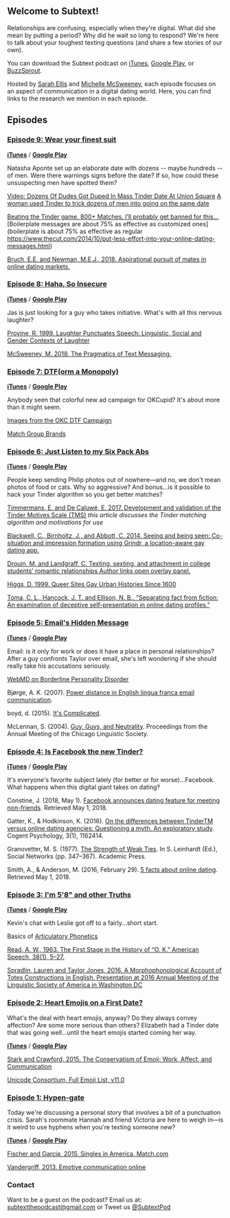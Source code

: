## Welcome to Subtext!

Relationships are confusing, especially when they're digital. What did she mean by putting a period? Why did he wait so long to respond? We're here to talk about your toughest texting questions (and share a few stories of our own). 

You can download the Subtext podcast on [iTunes](https://itunes.apple.com/us/podcast/subtext/id1386242049?mt=2), [Google Play](https://play.google.com/music/listen?u=0#/ps/Iwbymy4vmrwpbxm3u3odpqr32xq), or [BuzzSprout](https://subtext.buzzsprout.com/). 

Hosted by [Sarah Ellis](https://sarahabbottellis.com/) and [Michelle McSweeney](http://michelleamcsweeney.com/), each episode focuses on an aspect of communication in a digital dating world. Here, you can find links to the research we mention in each episode.

## Episodes


<!--Katie: Punctuation is a feminist issue
**[iTunes]()** / **[Google Play]()**
### [Episode ](https://subtext.buzzsprout.com/) 
[Bindley, K. 2018. The tyranny of the exclamation point is causing email and text anxiety: We've become addicted to exclamation points in emails and texts, and going cold turkey freaks people out. Wall Street Journal.](http://search.proquest.com/docview/2087619390/citation/86D90D2F8174D4DPQ/2)
[Waseleski, C. 2006. Gender and the Use of Exclamation Points in Computer-Mediated Communication: An Analysis of Exclamations Posted to Two Electronic Discussion Lists. Journal of Computer-Mediated Communication](http://onlinelibrary.wiley.com/doi/10.1111/j.1083-6101.2006.00305.x/abstract)
-->

<!--Jas Part 2: Creating a safe space on Tinder
**[iTunes]()** / **[Google Play]()**
### [Episode ](https://subtext.buzzsprout.com/) 
[Rosena, Cheever, Cheyenne, Cummings, and Felta. 2007. The impact of emotionality and self-disclosure on online dating versus traditional dating](https://www.semanticscholar.org/paper/The-impact-of-emotionality-and-self-disclosure-on-Rosen-Cheever/11d2a2968b3e48a4061844539146d3e258be06c6)
[Larzelere, R.E. and Huston, T.L., 1980. The dyadic trust scale: Toward understanding interpersonal trust in close relationships.](https://www.jstor.org/stable/351903?casa_token=HtMTZzAl224AAAAA:BT5raC-8LyyPoBLKpc4GhN964uyBMv4uyWk8EVxVNmWOTM8PLxG4664J-7pXrI49p7MnGFGYBzQEsG01Nm6TjwfdoEHKpYlz0sfrdRBO_Yv8VUMcJ_EgOA&seq=1#metadata_info_tab_contents)
[Ellison, N., Heino, R. and Gibbs, J., 2006. Managing impressions online: Self-presentation processes in the online dating environment.](https://academic.oup.com/jcmc/article/11/2/415/4617726)
-->

<!--Nancy: O.K. is definitely not ok
### [Episode ](https://subtext.buzzsprout.com/) 
**[iTunes]()** / **[Google Play]()**
[Read, A.W., 1963. The first stage in the history of "OK".](https://www.jstor.org/stable/453580?casa_token=te9UZDGeRVsAAAAA:E3PoEc1msg1TO91YXvN_WQwjwVDudbGH5-j8kiAtTwHh-Tnlk-JhBNzZLz1CetV-dR0FGzMBbwh5QJL1wT6f5xicU8SXlp_2rGjIyU-CZle4wCQlszq-GQ&seq=1#page_scan_tab_contents)
[Read, A.W., 1963. The second stage in the history of" OK".](https://www.jstor.org/stable/453285?casa_token=MOxRZ0UwpAEAAAAA:yQe7VhomEmy6wVmru3fH8qafvnSTB2BibP0LhWXSMc6LJPusJgAlHoYX3CR91SJ0tfhURYuujuF1GiAbnZkOGZifKXiAV2eSFb6iZ_pRF7dcsxKXmGysRQ&seq=1#page_scan_tab_contents)
[Greenspan, S., 2011. 11 Points Guide to Hooking Up: Lists and Advice about First Dates, Hotties, Scandals, Pick-ups, Threesomes, and Booty Calls.](https://books.google.com/books?hl=en&lr=&id=lDEh_KvkIbwC&oi=fnd&pg=PA27&dq=11+Points+Guide+to+Hooking+Up:+Lists+and+Advice+about+First+Dates,+Hotties,+Scandals,+Pick-ups,+Threesomes,+and+Booty+Calls&ots=hUagZIv9oi&sig=J_rWQp1Bg2iokJJ3LT4K1IL9aHs#v=onepage&q=11%20Points%20Guide%20to%20Hooking%20Up%3A%20Lists%20and%20Advice%20about%20First%20Dates%2C%20Hotties%2C%20Scandals%2C%20Pick-ups%2C%20Threesomes%2C%20and%20Booty%20Calls&f=false)
[Heath, M., 2018. Orthography in social media: Pragmatic and prosodic interpretations of caps lock.](https://journals.linguisticsociety.org/proceedings/index.php/PLSA/article/viewFile/4350/3961)
[McSweeney, M.A., 2018. The Pragmatics of Text Messaging: Making Meaning in Messages.](https://rdcu.be/4fum)
-->



### [Episode 9: Wear your finest suit](https://subtext.buzzsprout.com/) 
**[iTunes](https://itunes.apple.com/us/podcast/episode-9-wear-your-finest-suit/id1386242049?i=1000419283773&mt=2)** / **[Google Play](https://play.google.com/music/m/Dfsckhsaicu5u7i444547wrr4ui?t=Episode_9_Wear_Your_Finest_Suit-Subtext)**

Natasha Aponte set up an elaborate date with dozens -- maybe hundreds -- of men. Were there warnings signs before the date? If so, how could these unsuspecting men have spotted them?

[Video: Dozens Of Dudes Got Duped In Mass Tinder Date At Union Square](http://gothamist.com/2018/08/20/dudes_duped_in_tinder_scam.php)
[A woman used Tinder to trick dozens of men into going on the same date](https://www.fastcompany.com/90221456/a-woman-used-tinder-to-trick-dozens-of-men-into-going-on-the-same-date)

[Beating the Tinder game. 800+ Matches. I’ll probably get banned for this…](https://medium.com/@blakejamieson/beating-the-tinder-game-4f08c9ec0d80)
[Boilerplate messages are about 75% as effective as customized ones](boilerplate is about 75% as effective as regular https://www.thecut.com/2014/10/put-less-effort-into-your-online-dating-messages.html)

[Bruch, E.E. and Newman, M.E.J., 2018. Aspirational pursuit of mates in online dating markets.](http://advances.sciencemag.org/content/4/8/eaap9815)



<!--Lauren: If the punctuation fits ...!
**[iTunes]()** / **[Google Play]()**
[99% Invisible Episode on the interrobang](https://99percentinvisible.org/episode/interrobang/)
[Parkes, M.B., 2016. Pause and Effect: an Introduction to the History of Punctuation in the West.](https://www.taylorfrancis.com/books/9781351912471)
[Bazin, J.P.H.B., 1966. Plumons l'oiseau: divertissement. ](https://books.google.com/books/about/Plumons_l_oiseau.html?id=9mw_fr3kQ14C)
[Progressive Punctuation](http://progressivepunctuation.com/)
-->


<!--Natalie: 
### [Episode ](https://subtext.buzzsprout.com/) 
**[iTunes]()** / **[Google Play]()**
[Ramirez, A., Sumner, E.M., Fleuriet, C. and Cole, M., 2014. When online dating partners meet offline: The effect of modality switching on relational communication between online daters.](https://academic.oup.com/jcmc/article/20/1/99/4067565)
[Boilerplate messages are about 75% as effective as customized ones](https://www.thecut.com/2014/10/put-less-effort-into-your-online-dating-messages.html)
[Rosen, L.D., Cheever, N.A., Cummings, C. and Felt, J., 2008. The impact of emotionality and self-disclosure on online dating versus traditional dating. ](https://www.semanticscholar.org/paper/The-impact-of-emotionality-and-self-disclosure-on-Rosen-Cheever/11d2a2968b3e48a4061844539146d3e258be06c6)
[Virtual Dating Assistants. How Many Messages Does It Take To Get Her To Meet In Person?](https://www.virtualdatingassistants.com/how-many-messages-does-it-take-to-set-up-a-first-date)

-->

### [Episode 8: Haha, So Insecure](https://subtext.buzzsprout.com/)
**[iTunes](https://itunes.apple.com/us/podcast/episode-8-haha-so-insecure/id1386242049?i=1000418424151&mt=2)** / **[Google Play](https://play.google.com/music/m/Du3wrc6tznnefseyhrlnuwxm6l4?t=Episode_8_Haha_So_Insecure-Subtext)**

Jas is just looking for a guy who takes initiative. What's with all this nervous laughter?

[Provine, R. 1999. Laughter Punctuates Speech: Linguistic, Social and Gender Contexts of Laughter](https://onlinelibrary.wiley.com/doi/abs/10.1111/j.1439-0310.1993.tb00478.x)

[McSweeney, M. 2018. The Pragmatics of Text Messaging.](https://www.readcube.com/articles/10.4324/9781315142340?shared_access_token=-o1LXxar0Kn0ecpDJoqEewLBIUWHziPdsn0vlMIwK3RccoAziWym0WTO3EKYYusIPfGNvH3IFnrVNqqNbRadBJ5WCkorZyZmMqzWtRIALpUVS_X4j7b2-Hb2dZj6cMAK5hcDl3bHS9xbvP6wlMl64FZlq0nUlEc42n6AbTvx07A%3D)

### [Episode 7: DTF(orm a Monopoly)](https://subtext.buzzsprout.com/)
**[iTunes](https://itunes.apple.com/us/podcast/episode-7-dtf-orm-a-monopoly/id1386242049?i=1000417565605&mt=2)** / **[Google Play](https://play.google.com/music/m/Dq7zl6elrtdmzmmlsedttjkdeve?t=Episode_7_DTForm_a_Monopoly-Subtext)**

Anybody seen that colorful new ad campaign for OKCupid? It's about more than it might seem.

[Images from the OKC DTF Campaign](https://theblog.okcupid.com/more-images-from-our-dtf-campaign-revealed-121ad0a153fe)

[Match Group Brands](https://mtch.com/brands/)


### [Episode 6: Just Listen to my Six Pack Abs](https://subtext.buzzsprout.com/)
**[iTunes](https://itunes.apple.com/us/podcast/episode-6-just-listen-to-my-six-pack-abs/id1386242049?i=1000416697265&mt=2)** / **[Google Play](https://play.google.com/music/m/Dpafemy5kga2oonbwonl4t4cj4m?t=Episode_6_Just_Listen_To_My_Six-Pack_Abs-Subtext)**

People keep sending Philip photos out of nowhere—and no, we don't mean photos of food or cats. Why so aggressive? And bonus...is it possible to hack your Tinder algorithm so you get better matches?

[Timmermans, E. and De Caluwé, E. 2017. Development and validation of the Tinder Motives Scale (TMS)](http://www.sciencedirect.com/science/article/pii/S0747563217300286) *this article discusses the Tinder matching algorithm and motivations for use*

[Blackwell, C., Birnholtz, J., and Abbott, C. 2014. Seeing and being seen: Co-situation and impression formation using Grindr, a location-aware gay dating app.](http://journals.sagepub.com/doi/abs/10.1177/1461444814521595)

[Drouin, M. and Landgraff, C. Texting, sexting, and attachment in college students’ romantic relationships
Author links open overlay panel.](https://www.sciencedirect.com/science/article/pii/S0747563211002329)

[Higgs, D. 1999. Queer Sites Gay Urban Histories Since 1600](https://www.taylorfrancis.com/books/9781134724680)

[Toma, C. L., Hancock, J. T. and Ellison, N. B.. "Separating fact from fiction: An examination of deceptive self-presentation in online dating profiles." ](http://journals.sagepub.com/doi/abs/10.1177/0146167208318067)


### [Episode 5: Email's Hidden Message](https://subtext.buzzsprout.com/)
**[iTunes](https://itunes.apple.com/us/podcast/episode-5-emails-hidden-message/id1386242049?i=1000415734744&mt=2)** / **[Google Play](https://play.google.com/music/m/Dmdekigwfkzfjzmwxj3yshoyi2e?t=Episode_5_Emails_Hidden_Message-Subtext)**

Email: is it only for work or does it have a place in personal relationships? After a guy confronts Taylor over email, she's left wondering if she should really take his accusations seriously. 

[WebMD on Borderline Personality Disorder](https://www.webmd.com/mental-health/ss/slideshow-personality-disorders)

Bjørge, A. K. (2007). [Power distance in English lingua franca email communication](https://onlinelibrary.wiley.com/doi/abs/10.1111/j.1473-4192.2007.00133.x). 

boyd, d. (2015). [It's Complicated](https://yalebooks.yale.edu/book/9780300199000/its-complicated).

McLennan, S. (2004). [Guy, Guys, and Neutrality](https://www.ingentaconnect.com/content/cls/pcls/2004/00000040/00000001/art00016). Proceedings from the Annual Meeting of the Chicago Linguistic Society.

### [Episode 4: Is Facebook the new Tinder?](https://subtext.buzzsprout.com/)

**[iTunes](https://itunes.apple.com/us/podcast/episode-4-could-facebook-be-the-new-tinder/id1386242049?i=1000414872058&mt=2)** / **[Google Play](https://play.google.com/music/m/Dxrjxmw7gztjvk2whysmhmcc75e?t=Episode_4_Could_Facebook_be_the_new_Tinder-Subtext)**

It's everyone's favorite subject lately (for better or for worse)...Facebook. What happens when this digital giant takes on dating?

Constine, J. (2018, May 1). [Facebook announces dating feature for meeting non-friends](http://social.techcrunch.com/2018/05/01/facebook-dating/). Retrieved May 1, 2018.

Gatter, K., & Hodkinson, K. (2016). [On the differences between TinderTM versus online dating agencies: Questioning a myth. An exploratory study](https://doi.org/10.1080/23311908.2016.1162414). Cogent Psychology, 3(1), 1162414. 

Granovetter, M. S. (1977). [The Strength of Weak Ties](https://doi.org/10.1016/B978-0-12-442450-0.50025-0). In S. Leinhardt (Ed.), Social Networks (pp. 347–367). Academic Press. 

Smith, A., & Anderson, M. (2016, February 29). [5 facts about online dating](http://www.pewresearch.org/fact-tank/2016/02/29/5-facts-about-online-dating/). Retrieved May 1, 2018.


### [Episode 3: I'm 5'8" and other Truths](https://subtext.buzzsprout.com/)

**[iTunes](https://itunes.apple.com/us/podcast/episode-3-im-58-and-other-truths/id1386242049?i=1000413826645&mt=2)** / **[Google Play](https://play.google.com/music/m/D6i5f6djk7g2h2cwjz4dz2unaiu?t=Episode_3_Im_58_and_Other_Truths-Subtext)**

Kevin's chat with Leslie got off to a fairly...short start.

Basics of [Articulatory Phonetics](https://en.wikipedia.org/wiki/Articulatory_phonetics)

[Read, A. W., 1963. The First Stage in the History of “O. K.” American Speech, 38(1), 5–27.](https://doi.org/10.2307/453580)

[Spradlin, Lauren and Taylor Jones, 2016. A Morphophonological Account of Totes Constructions in English. Presentation at 2016 Annual Meeting of the Linguistic Society of America in Washington DC](https://www.youtube.com/watch?v=3cJoiGQ7yj0)



### [Episode 2: Heart Emojis on a First Date?](https://subtext.buzzsprout.com/)

What's the deal with heart emojis, anyway? Do they always convey affection? Are some more serious than others? Elizabeth had a Tinder date that was going well...until the heart emojis started coming her way. 

**[iTunes](https://itunes.apple.com/us/podcast/episode-2-heart-emojis-on-a-first-date/id1386242049?i=1000412692120&mt=2)** / **[Google Play](https://play.google.com/music/m/Dvqvesqdoselmh2bs2cvscbxvva?t=Episode_2_Heart_Emojis_on_a_First_Date-Subtext)**

[Stark and Crawford, 2015. The Conservatism of Emoji: Work, Affect, and Communication](http://journals.sagepub.com/doi/abs/10.1177/2056305115604853)

[Unicode Consortium, Full Emoji List, v11.0](http://unicode.org/emoji/charts/full-emoji-list.html)



### [Episode 1: Hypen-gate](https://subtext.buzzsprout.com/)

Today we're discussing a personal story that involves a bit of a punctuation crisis. Sarah's roommate Hannah and friend Victoria are here to weigh in—is it weird to use hyphens when you're texting someone new?

**[iTunes](https://itunes.apple.com/us/podcast/episode-1-hyphen-gate/id1386242049?i=1000411763818&mt=2)** / **[Google Play](https://play.google.com/music/m/Dgnf5bmtygitptpz4wgcggbgo2i?t=Episode_1_Hyphen-gate-Subtext)**

[Fischer and Garcia, 2015. Singles in America. Match.com](https://www.singlesinamerica.com/2015/)

[Vandergriff, 2013. Emotive communication online](https://www.sciencedirect.com/science/article/pii/S037821661300057X)


### Contact

Want to be a guest on the podcast? Email us at: [subtextthepodcast@gmail.com](mailto:subtextthepodcast@gmail.com) or Tweet us [@SubtextPod](https://twitter.com/SubtextPod)

